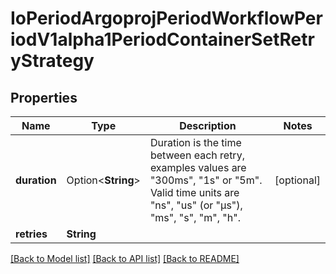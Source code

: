 # IoPeriodArgoprojPeriodWorkflowPeriodV1alpha1PeriodContainerSetRetryStrategy

## Properties

Name | Type | Description | Notes
------------ | ------------- | ------------- | -------------
**duration** | Option<**String**> | Duration is the time between each retry, examples values are \"300ms\", \"1s\" or \"5m\". Valid time units are \"ns\", \"us\" (or \"µs\"), \"ms\", \"s\", \"m\", \"h\". | [optional]
**retries** | **String** |  | 

[[Back to Model list]](../README.md#documentation-for-models) [[Back to API list]](../README.md#documentation-for-api-endpoints) [[Back to README]](../README.md)


